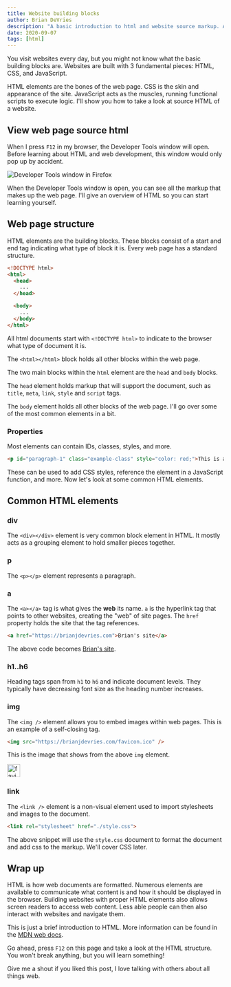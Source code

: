 ```yaml
---
title: Website building blocks
author: Brian DeVries
description: "A basic introduction to html and website source markup. All websites have the same basic structure that anyone can learn."
date: 2020-09-07
tags: [html]
---
```


You visit websites every day, but you might not know what the basic building blocks are. Websites are built with 3 fundamental pieces: HTML, CSS, and JavaScript.

HTML elements are the bones of the web page. CSS is the skin and appearance of the site. JavaScript acts as the muscles, running functional scripts to execute logic. I'll show you how to take a look at source HTML of a website.

## View web page source html

When I press `F12` in my browser, the Developer Tools window will open. Before learning about HTML and web development, this window would only pop up by accident.

![Developer Tools window in Firefox](/images/OpenDevTools.jpg)

When the Developer Tools window is open, you can see all the markup that makes up the web page. I'll give an overview of HTML so you can start learning yourself.

## Web page structure

HTML elements are the building blocks. These blocks consist of a start and end tag indicating what type of block it is. Every web page has a standard structure.

```html
<!DOCTYPE html>
<html>
  <head>
    ...
  </head>

  <body>
    ...
  </body>
</html>
```

All html documents start with `<!DOCTYPE html>` to indicate to the browser what type of document it is.

The `<html></html>` block holds all other blocks within the web page.

The two main blocks within the `html` element are the `head` and `body` blocks.

The `head` element holds markup that will support the document, such as `title`, `meta`, `link`, `style` and `script` tags.

The `body` element holds all other blocks of the web page. I'll go over some of the most common elements in a bit.

### Properties

Most elements can contain IDs, classes, styles, and more.

```html
<p id="paragraph-1" class="example-class" style="color: red;">This is a paragraph</p>
```

These can be used to add CSS styles, reference the element in a JavaScript function, and more. Now let's look at some common HTML elements.

## Common HTML elements

### div

The `<div></div>` element is very common block element in HTML. It mostly acts as a grouping element to hold smaller pieces together.

### p

The `<p></p>` element represents a paragraph.

### a

The `<a></a>` tag is what gives the **web** its name. `a` is the hyperlink tag that points to other websites, creating the "web" of site pages. The `href` property holds the site that the tag references.

```html
<a href="https://brianjdevries.com">Brian's site</a>
```

The above code becomes [Brian's site](https://brianjdevries.com).

### h1..h6

Heading tags span from `h1` to `h6` and indicate document levels. They typically have decreasing font size as the heading number increases.

### img

The `<img />` element allows you to embed images within web pages. This is an example of a self-closing tag.

```html
<img src="https://brianjdevries.com/favicon.ico" />
```

This is the image that shows from the above `img` element.

<img src="https://brianjdevries.com/favicon.ico" alt="favicon image" height="30" width="30" />

### link

The `<link />` element is a non-visual element used to import stylesheets and images to the document.

```html
<link rel="stylesheet" href="./style.css">
```

The above snippet will use the `style.css` document to format the document and add css to the markup. We'll cover CSS later.

## Wrap up

HTML is how web documents are formatted. Numerous elements are available to communicate what content is and how it should be displayed in the browser. Building websites with proper HTML elements also allows screen readers to access web content. Less able people can then also interact with websites and navigate them.

This is just a brief introduction to HTML. More information can be found in the [MDN web docs][mozilla].

Go ahead, press `F12` on this page and take a look at the HTML structure. You won't break anything, but you will learn something!

Give me a shout if you liked this post, I love talking with others about all things web.

[mozilla]: https://developer.mozilla.org/en-US/docs/Learn/HTML/Introduction_to_HTML/Getting_started "Getting started with html"

